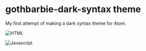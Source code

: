# gothbarbie-dark-syntax theme

My first attempt of making a dark syntax theme for Atom.

![HTML](https://photos-6.dropbox.com/t/2/AADuJAOtHyfp1GvYig3_cvPVQ7JZ8Hl1SRw1V-uPZOeYJQ/12/9941755/jpeg/32x32/1/_/1/2/javascript.jpg/EOybtQcY9asNIAcoBw/tqxaGKdf0Mp-RtwL14k-1oOp8pro6Cm0lQKf-aNu6tc?size=1280x960&size_mode=2)

![Javascript](https://photos-5.dropbox.com/t/2/AACbTNT3T7VaaQC4Xnbgtfq2ABZdxkHx1VlWmafWeDKTXA/12/9941755/jpeg/32x32/1/_/1/2/html.jpg/EOybtQcY9asNIAcoBw/eucjl_Pu6TT2f-phiQYVhNEZs2HiBqWLqNxjBVUL3VQ?size=1280x960&size_mode=2)
